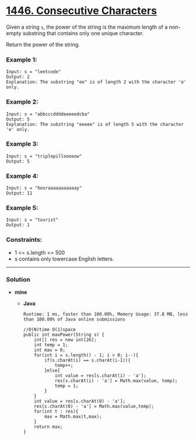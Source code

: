 # [1446. Consecutive Characters](https://leetcode.com/problems/consecutive-characters/)

Given a string `s`, the power of the string is the maximum length of a non-empty substring that contains only one unique character.

Return the power of the string.

 

### Example 1:
```
Input: s = "leetcode"
Output: 2
Explanation: The substring "ee" is of length 2 with the character 'e' only.
```

### Example 2:
```
Input: s = "abbcccddddeeeeedcba"
Output: 5
Explanation: The substring "eeeee" is of length 5 with the character 'e' only.
```

### Example 3:
```
Input: s = "triplepillooooow"
Output: 5
```

### Example 4:
```
Input: s = "hooraaaaaaaaaaay"
Output: 11
```

### Example 5:
```
Input: s = "tourist"
Output: 1
```

### Constraints:
* 1 <= s.length <= 500
* s contains only lowercase English letters.

---

### Solution
* **mine**
  * **Java**
    
    `Runtime: 1 ms, faster than 100.00%, Memory Usage: 37.8 MB, less than 100.00% of Java online submissions`
    ```
    //O(N)time O(1)space
    public int maxPower(String s) {
        int[] res = new int[26];
        int temp = 1;
        int max = 0;
        for(int i = s.length() - 1; i > 0; i--){
            if(s.charAt(i) == s.charAt(i-1)){
                temp++;
            }else{
                int value = res[s.charAt(i) - 'a'];
                res[s.charAt(i) - 'a'] = Math.max(value, temp);
                temp = 1;
            }
        }
        int value = res[s.charAt(0) - 'a'];
        res[s.charAt(0) - 'a'] = Math.max(value,temp);
        for(int t : res){
            max = Math.max(t,max);
        }
        return max;
    }
    ```
   
